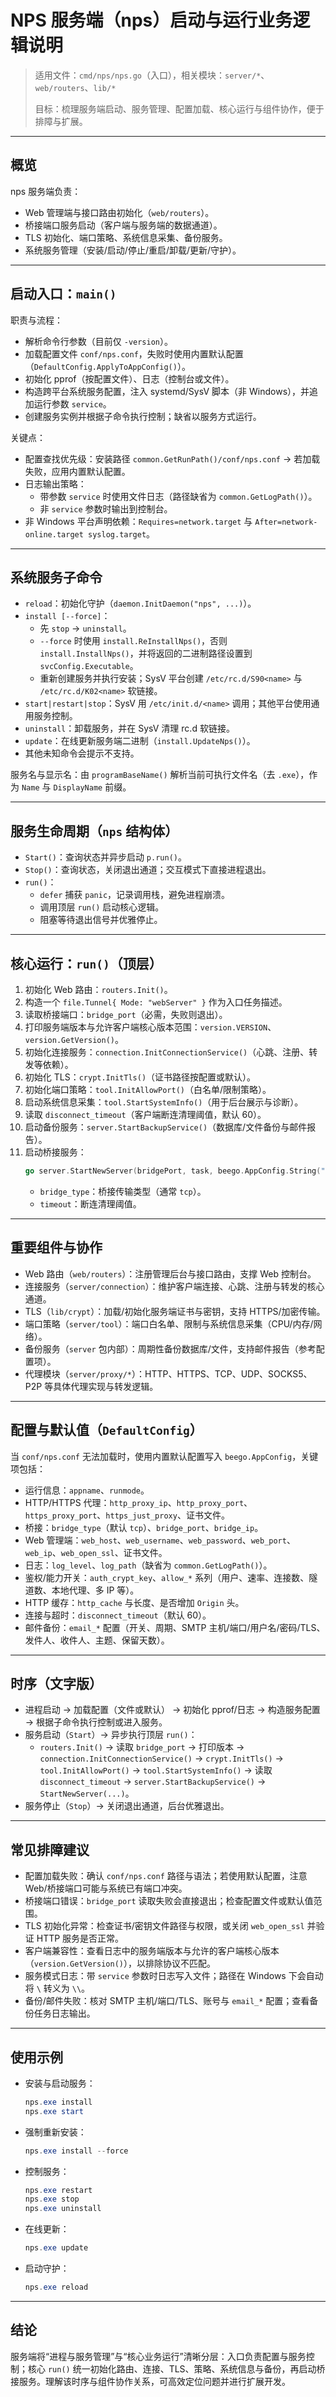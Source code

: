 # NPS 服务端（nps）启动与运行业务逻辑说明

> 适用文件：`cmd/nps/nps.go`（入口），相关模块：`server/*`、`web/routers`、`lib/*`
>
> 目标：梳理服务端启动、服务管理、配置加载、核心运行与组件协作，便于排障与扩展。

---

## 概览

nps 服务端负责：
- Web 管理端与接口路由初始化（`web/routers`）。
- 桥接端口服务启动（客户端与服务端的数据通道）。
- TLS 初始化、端口策略、系统信息采集、备份服务。
- 系统服务管理（安装/启动/停止/重启/卸载/更新/守护）。

---

## 启动入口：`main()`

职责与流程：
- 解析命令行参数（目前仅 `-version`）。
- 加载配置文件 `conf/nps.conf`，失败时使用内置默认配置（`DefaultConfig.ApplyToAppConfig()`）。
- 初始化 pprof（按配置文件）、日志（控制台或文件）。
- 构造跨平台系统服务配置，注入 systemd/SysV 脚本（非 Windows），并追加运行参数 `service`。
- 创建服务实例并根据子命令执行控制；缺省以服务方式运行。

关键点：
- 配置查找优先级：安装路径 `common.GetRunPath()/conf/nps.conf` → 若加载失败，应用内置默认配置。
- 日志输出策略：
  - 带参数 `service` 时使用文件日志（路径缺省为 `common.GetLogPath()`）。
  - 非 `service` 参数时输出到控制台。
- 非 Windows 平台声明依赖：`Requires=network.target` 与 `After=network-online.target syslog.target`。

---

## 系统服务子命令

- `reload`：初始化守护（`daemon.InitDaemon("nps", ...)`）。
- `install [--force]`：
  - 先 `stop` → `uninstall`。
  - `--force` 时使用 `install.ReInstallNps()`，否则 `install.InstallNps()`，并将返回的二进制路径设置到 `svcConfig.Executable`。
  - 重新创建服务并执行安装；SysV 平台创建 `/etc/rc.d/S90<name>` 与 `/etc/rc.d/K02<name>` 软链接。
- `start|restart|stop`：SysV 用 `/etc/init.d/<name>` 调用；其他平台使用通用服务控制。
- `uninstall`：卸载服务，并在 SysV 清理 rc.d 软链接。
- `update`：在线更新服务端二进制（`install.UpdateNps()`）。
- 其他未知命令会提示不支持。

服务名与显示名：由 `programBaseName()` 解析当前可执行文件名（去 `.exe`），作为 `Name` 与 `DisplayName` 前缀。

---

## 服务生命周期（`nps` 结构体）

- `Start()`：查询状态并异步启动 `p.run()`。
- `Stop()`：查询状态，关闭退出通道；交互模式下直接进程退出。
- `run()`：
  - `defer` 捕获 `panic`，记录调用栈，避免进程崩溃。
  - 调用顶层 `run()` 启动核心逻辑。
  - 阻塞等待退出信号并优雅停止。

---

## 核心运行：`run()`（顶层）

1) 初始化 Web 路由：`routers.Init()`。
2) 构造一个 `file.Tunnel{ Mode: "webServer" }` 作为入口任务描述。
3) 读取桥接端口：`bridge_port`（必需，失败则退出）。
4) 打印服务端版本与允许客户端核心版本范围：`version.VERSION`、`version.GetVersion()`。
5) 初始化连接服务：`connection.InitConnectionService()`（心跳、注册、转发等依赖）。
6) 初始化 TLS：`crypt.InitTls()`（证书路径按配置或默认）。
7) 初始化端口策略：`tool.InitAllowPort()`（白名单/限制策略）。
8) 启动系统信息采集：`tool.StartSystemInfo()`（用于后台展示与诊断）。
9) 读取 `disconnect_timeout`（客户端断连清理阈值，默认 60）。
10) 启动备份服务：`server.StartBackupService()`（数据库/文件备份与邮件报告）。
11) 启动桥接服务：
    ```go
    go server.StartNewServer(bridgePort, task, beego.AppConfig.String("bridge_type"), timeout)
    ```
    - `bridge_type`：桥接传输类型（通常 `tcp`）。
    - `timeout`：断连清理阈值。

---

## 重要组件与协作

- Web 路由（`web/routers`）：注册管理后台与接口路由，支撑 Web 控制台。
- 连接服务（`server/connection`）：维护客户端连接、心跳、注册与转发的核心通道。
- TLS（`lib/crypt`）：加载/初始化服务端证书与密钥，支持 HTTPS/加密传输。
- 端口策略（`server/tool`）：端口白名单、限制与系统信息采集（CPU/内存/网络）。
- 备份服务（`server` 包内部）：周期性备份数据库/文件，支持邮件报告（参考配置项）。
- 代理模块（`server/proxy/*`）：HTTP、HTTPS、TCP、UDP、SOCKS5、P2P 等具体代理实现与转发逻辑。

---

## 配置与默认值（`DefaultConfig`）

当 `conf/nps.conf` 无法加载时，使用内置默认配置写入 `beego.AppConfig`，关键项包括：
- 运行信息：`appname`、`runmode`。
- HTTP/HTTPS 代理：`http_proxy_ip`、`http_proxy_port`、`https_proxy_port`、`https_just_proxy`、证书文件。
- 桥接：`bridge_type`（默认 `tcp`）、`bridge_port`、`bridge_ip`。
- Web 管理端：`web_host`、`web_username`、`web_password`、`web_port`、`web_ip`、`web_open_ssl`、证书文件。
- 日志：`log_level`、`log_path`（缺省为 `common.GetLogPath()`）。
- 鉴权/能力开关：`auth_crypt_key`、`allow_*` 系列（用户、速率、连接数、隧道数、本地代理、多 IP 等）。
- HTTP 缓存：`http_cache` 与长度、是否增加 `Origin` 头。
- 连接与超时：`disconnect_timeout`（默认 60）。
- 邮件备份：`email_*` 配置（开关、周期、SMTP 主机/端口/用户名/密码/TLS、发件人、收件人、主题、保留天数）。

---

## 时序（文字版）

- 进程启动 → 加载配置（文件或默认） → 初始化 pprof/日志 → 构造服务配置 → 根据子命令执行控制或进入服务。
- 服务启动（`Start`）→ 异步执行顶层 `run()`：
  - `routers.Init()` → 读取 `bridge_port` → 打印版本 → `connection.InitConnectionService()` → `crypt.InitTls()` → `tool.InitAllowPort()` → `tool.StartSystemInfo()` → 读取 `disconnect_timeout` → `server.StartBackupService()` → `StartNewServer(...)`。
- 服务停止（`Stop`）→ 关闭退出通道，后台优雅退出。

---

## 常见排障建议

- 配置加载失败：确认 `conf/nps.conf` 路径与语法；若使用默认配置，注意 Web/桥接端口可能与系统已有端口冲突。
- 桥接端口错误：`bridge_port` 读取失败会直接退出；检查配置文件或默认值范围。
- TLS 初始化异常：检查证书/密钥文件路径与权限，或关闭 `web_open_ssl` 并验证 HTTP 服务是否正常。
- 客户端兼容性：查看日志中的服务端版本与允许的客户端核心版本（`version.GetVersion()`），以排除协议不匹配。
- 服务模式日志：带 `service` 参数时日志写入文件；路径在 Windows 下会自动将 `\` 转义为 `\\`。
- 备份/邮件失败：核对 SMTP 主机/端口/TLS、账号与 `email_*` 配置；查看备份任务日志输出。

---

## 使用示例

- 安装与启动服务：
  ```powershell
  nps.exe install
  nps.exe start
  ```
- 强制重新安装：
  ```powershell
  nps.exe install --force
  ```
- 控制服务：
  ```powershell
  nps.exe restart
  nps.exe stop
  nps.exe uninstall
  ```
- 在线更新：
  ```powershell
  nps.exe update
  ```
- 启动守护：
  ```powershell
  nps.exe reload
  ```

---

## 结论

服务端将“进程与服务管理”与“核心业务运行”清晰分层：入口负责配置与服务控制；核心 `run()` 统一初始化路由、连接、TLS、策略、系统信息与备份，再启动桥接服务。理解该时序与组件协作关系，可高效定位问题并进行扩展开发。